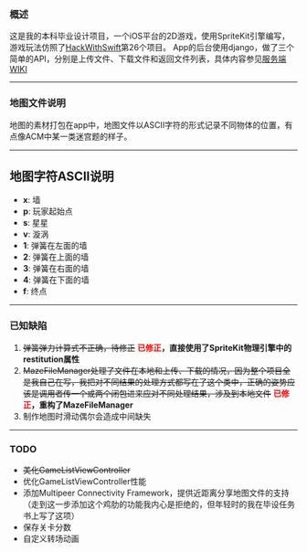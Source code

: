 ### 概述

这是我的本科毕业设计项目，一个iOS平台的2D游戏，使用SpriteKit引擎编写，游戏玩法仿照了[HackWithSwift](https://www.hackingwithswift.com/)第26个项目。
App的后台使用django，做了三个简单的API，分别是上传文件、下载文件和返回文件列表，具体内容参见[服务端WIKI](https://github.com/altair21/MyGraduationProject/blob/master/Server/README.md)

---

### 地图文件说明

地图的素材打包在app中，地图文件以ASCII字符的形式记录不同物体的位置，有点像ACM中某一类迷宫题的样子。

---

## 地图字符ASCII说明

- **x**: 墙
- **p**: 玩家起始点
- **s**: 星星
- **v**: 漩涡
- **1**: 弹簧在左面的墙
- **2**: 弹簧在上面的墙
- **3**: 弹簧在右面的墙
- **4**: 弹簧在下面的墙
- **f**: 终点

---

### 已知缺陷

1. <del>弹簧弹力计算式不正确，待修正</del> **<font color="red">已修正</font>，直接使用了SpriteKit物理引擎中的restitution属性**
2. <del>MazeFileManager处理了文件在本地和上传、下载的情况，因为整个项目全是我自己在写，我把对不同结果的处理方式都写在了这个类中，正确的姿势应该是调用者传一个或两个闭包进来应对不同处理结果，涉及到本地文件</del> **<font color="red">已修正</font>，重构了MazeFileManager**
3. 制作地图时滑动偶尔会造成中间缺失

---

### TODO

- <del>美化GameListViewController</del>
- 优化GameListViewController性能
- 添加Multipeer Connectivity Framework，提供近距离分享地图文件的支持（走到这一步添加这个鸡肋的功能我内心是拒绝的，但年轻时的我在毕设任务书上写了这项）
- 保存关卡分数
- 自定义转场动画


